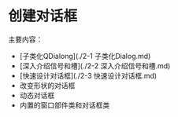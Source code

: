 # 创建对话框

主要内容：

- [子类化QDialong](./2-1 子类化Dialog.md)
- [深入介绍信号和槽](./2-2 深入介绍信号和槽.md)
- [快速设计对话框](./2-3 快速设计对话框.md)
- 改变形状的对话框
- 动态对话框
- 内置的窗口部件类和对话框类